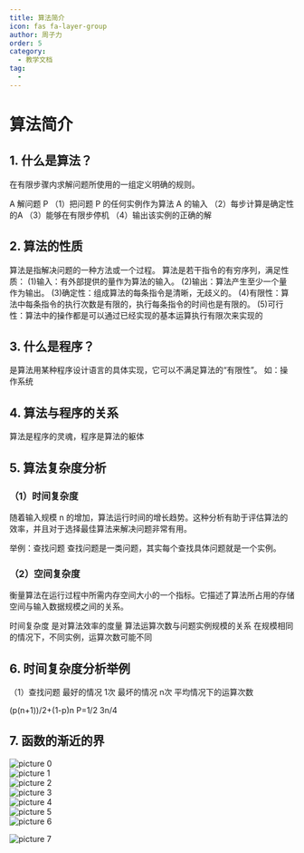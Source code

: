 ```yaml
---
title: 算法简介
icon: fas fa-layer-group
author: 周子力
order: 5
category:
  - 教学文档
tag:
  - 
---
```


# 算法简介

## 1. 什么是算法？
在有限步骤内求解问题所使用的一组定义明确的规则。

A 解问题 P
（1）把问题 P 的任何实例作为算法 A 的输入
（2）每步计算是确定性的A
（3）能够在有限步停机
（4）输出该实例的正确的解 

## 2. 算法的性质
算法是指解决问题的一种方法或一个过程。
算法是若干指令的有穷序列，满足性质：
(1)输入：有外部提供的量作为算法的输入。
(2)输出：算法产生至少一个量作为输出。
(3)确定性：组成算法的每条指令是清晰，无歧义的。
(4)有限性：算法中每条指令的执行次数是有限的，执行每条指令的时间也是有限的。
(5)可行性：算法中的操作都是可以通过已经实现的基本运算执行有限次来实现的



## 3. 什么是程序？
是算法用某种程序设计语言的具体实现，它可以不满足算法的“有限性”。
如：操作系统
## 4. 算法与程序的关系
算法是程序的灵魂，程序是算法的躯体

## 5. 算法复杂度分析
### （1）时间复杂度
随着输入规模 n 的增加，算法运行时间的增长趋势。这种分析有助于评估算法的效率，并且对于选择最佳算法来解决问题非常有用。

举例：查找问题
查找问题是一类问题，其实每个查找具体问题就是一个实例。


### （2）空间复杂度
衡量算法在运行过程中所需内存空间大小的一个指标。它描述了算法所占用的存储空间与输入数据规模之间的关系。







时间复杂度
是对算法效率的度量
算法运算次数与问题实例规模的关系
在规模相同的情况下，不同实例，运算次数可能不同


## 6. 时间复杂度分析举例
（1）查找问题
最好的情况 1次
最坏的情况 n次
平均情况下的运算次数


(p(n+1))/2+(1-p)n
P=1/2   3n/4

## 7. 函数的渐近的界
![picture 0](https://oss.docs.z-xin.net/bb0b9670b9b903ebaea6be34359f6395cfb2a839225d0cd62d5a0e1e95b50cf1.png)  
![picture 1](https://oss.docs.z-xin.net/ea29f09fe925118ec3e634a61cf9dbf5490f8bbcf7f232526455a32471444b50.png)  
![picture 2](https://oss.docs.z-xin.net/5d11c6d6a8567fa0d132ae627ba1a14648406ee6a9d5ba94195e624c2ab99e33.png)  
![picture 3](https://oss.docs.z-xin.net/ab72d6e5fa3906c2ef11b3f9ca4ea2f6bdd9293f549b10f2b436f987e9c825ae.png)  
![picture 4](https://oss.docs.z-xin.net/c0c53e220d6bdf32313e08528eecd41fe9feb20cef70e01cd466979cf351a060.png)  
![picture 5](https://oss.docs.z-xin.net/e80544385a67c15f4cc05e204aa7e2bce7d407223525cf7052866f79598af879.png)  
![picture 6](https://oss.docs.z-xin.net/1716206dc419f9c51be7f5a4a9f6666bcea29308bcf44f9302feff041151e128.png)  

![picture 7](https://oss.docs.z-xin.net/cf7384bcb9f931addb1f6e44b393042e5d5fdebd855b8fc60bceee6baae7a61d.png)  
